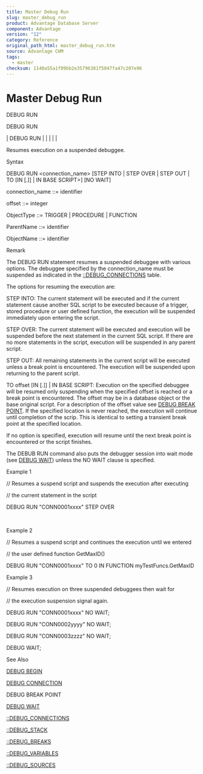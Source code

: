 ```yaml
---
title: Master Debug Run
slug: master_debug_run
product: Advantage Database Server
component: Advantage
version: "12"
category: Reference
original_path_html: master_debug_run.htm
source: Advantage CHM
tags:
  - master
checksum: 1140a55a1f09bb2e35796381f5047fa47c207e96
---
```


# Master Debug Run

DEBUG RUN

DEBUG RUN

| DEBUG RUN |  |  |  |  |

Resumes execution on a suspended debuggee.

Syntax

DEBUG RUN <connection\_name> [STEP INTO | STEP OVER | STEP OUT | TO <offset> [IN <ObjectType> [<ParentName>.]<ObjectName>] | IN BASE SCRIPT>] [NO WAIT]

connection\_name ::= identifier

offset ::= integer

ObjectType ::= TRIGGER | PROCEDURE | FUNCTION

ParentName ::= identifier

ObjectName ::= identifier

Remark

The DEBUG RUN statement resumes a suspended debuggee with various options. The debuggee specified by the connection\_name must be suspended as indicated in the [::DEBUG\_CONNECTIONS](master__debug_connections.md) table.

The options for resuming the execution are:

STEP INTO: The current statement will be executed and if the current statement cause another SQL script to be executed because of a trigger, stored procedure or user defined function, the execution will be suspended immediately upon entering the script.

STEP OVER: The current statement will be executed and execution will be suspended before the next statement in the current SQL script. If there are no more statements in the script, execution will be suspended in any parent script.

STEP OUT: All remaining statements in the current script will be executed unless a break point is encountered. The execution will be suspended upon returning to the parent script.

TO offset [IN <ObjectType> [<ParentName>.]<ObjectName>] | IN BASE SCRIPT: Execution on the specified debuggee will be resumed only suspending when the specified offset is reached or a break point is encountered. The offset may be in a database object or the base original script. For a description of the offset value see [DEBUG BREAK POINT](master_debug_break_point.md). If the specified location is never reached, the execution will continue until completion of the scrip. This is identical to setting a transient break point at the specified location.

If no option is specified, execution will resume until the next break point is encountered or the script finishes.

The DEBUB RUN command also puts the debugger session into wait mode (see [DEBUG WAIT](master_debug_wait.md)) unless the NO WAIT clause is specified.

Example 1

// Resumes a suspend script and suspends the execution after executing

// the current statement in the script

DEBUG RUN "CONN0001xxxx" STEP OVER

 

Example 2

// Resumes a suspend script and continues the execution until we entered

// the user defined function GetMaxID()

DEBUG RUN "CONN0001xxxx" TO 0 IN FUNCTION myTestFuncs.GetMaxID

Example 3

// Resumes execution on three suspended debuggees then wait for

// the execution suspension signal again.

DEBUG RUN "CONN0001xxxx" NO WAIT;

DEBUG RUN "CONN0002yyyy" NO WAIT;

DEBUG RUN "CONN0003zzzz" NO WAIT;

DEBUG WAIT;

See Also

[DEBUG BEGIN](master_debug_begin.md)

[DEBUG CONNECTION](master_debug_connection.md)

DEBUG BREAK POINT

[DEBUG WAIT](master_debug_wait.md)

[::DEBUG\_CONNECTIONS](master__debug_connections.md)

[::DEBUG\_STACK](master__debug_stack.md)

[::DEBUG\_BREAKS](master__debug_breaks.md)

[::DEBUG\_VARIABLES](master__debug_variables.md)

[::DEBUG\_SOURCES](master__debug_sources.md)
